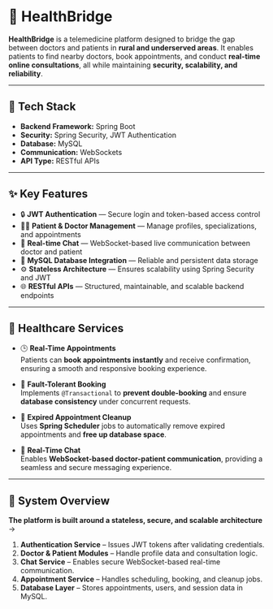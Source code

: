 # 🏥 HealthBridge

**HealthBridge** is a telemedicine platform designed to bridge the gap between doctors and patients in **rural and underserved areas**. It enables patients to find nearby doctors, book appointments, and conduct **real-time online consultations**, all while maintaining **security, scalability, and reliability**.

---

## 🚀 Tech Stack

- **Backend Framework:** Spring Boot  
- **Security:** Spring Security, JWT Authentication  
- **Database:** MySQL  
- **Communication:** WebSockets   
- **API Type:** RESTful APIs

---

## ✨ Key Features

- 🔒 **JWT Authentication** — Secure login and token-based access control  
- 👩‍⚕️ **Patient & Doctor Management** — Manage profiles, specializations, and appointments  
- 💬 **Real-time Chat** — WebSocket-based live communication between doctor and patient  
- 💾 **MySQL Database Integration** — Reliable and persistent data storage  
- ⚙️ **Stateless Architecture** — Ensures scalability using Spring Security and JWT  
- 🌐 **RESTful APIs** — Structured, maintainable, and scalable backend endpoints  

---

## 🏥 Healthcare Services

- 🕒 **Real-Time Appointments**  
  Patients can **book appointments instantly** and receive confirmation, ensuring a smooth and responsive booking experience.  

- 🧩 **Fault-Tolerant Booking**  
  Implements `@Transactional` to **prevent double-booking** and ensure **database consistency** under concurrent requests.  

- 🧹 **Expired Appointment Cleanup**  
  Uses **Spring Scheduler** jobs to automatically remove expired appointments and **free up database space**.  

- 💬 **Real-Time Chat**  
  Enables **WebSocket-based doctor-patient communication**, providing a seamless and secure messaging experience.  

---

## 🧠 System Overview

**The platform is built around a stateless, secure, and scalable architecture** ->
1. **Authentication Service** – Issues JWT tokens after validating credentials.  
2. **Doctor & Patient Modules** – Handle profile data and consultation logic.  
3. **Chat Service** – Enables secure WebSocket-based real-time communication.  
4. **Appointment Service** – Handles scheduling, booking, and cleanup jobs.  
5. **Database Layer** – Stores appointments, users, and session data in MySQL.  

